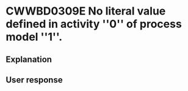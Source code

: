 # CWWBD0309E No literal value defined in activity ''0'' of process model ''1''.

## Explanation

## User response
